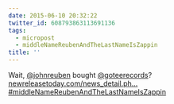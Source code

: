 ```yaml
---
date: 2015-06-10 20:32:22
twitter_id: 608793863113691136
tags:
  - micropost
  - middleNameReubenAndTheLastNameIsZappin
title: ''
---
```


Wait, [@johnreuben](https://twitter.com/johnreuben) bought [@goteerecords](https://twitter.com/goteerecords)? [newreleasetoday.com/news_detail.ph…](http://www.newreleasetoday.com/news_detail.php?newsid=815) [#middleNameReubenAndTheLastNameIsZappin](https://twitter.com/hashtag/middleNameReubenAndTheLastNameIsZappin)
